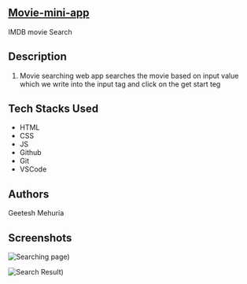 ## [Movie-mini-app](https://vercel.com/geetesh-mehurias-projects/movie-mini-app)
IMDB movie Search

## Description
1. Movie searching web app searches the movie based on input value which we write into the input tag and click on the get start teg

## Tech Stacks Used

* HTML 
* CSS
* JS
* Github 
* Git 
* VSCode

## Authors
Geetesh Mehuria

## Screenshots
![Searching page)](https://github.com/geeteshmehuria/movieMiniApp/assets/70647591/02ca451d-ebdc-4553-bc35-6d8655fef628)

![Search Result)](https://github.com/geeteshmehuria/movieMiniApp/assets/70647591/dfbc5c9e-3bbe-4572-b910-9af90f308606)
